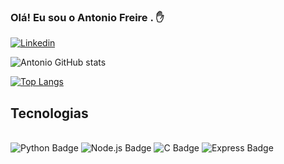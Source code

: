 
### Olá! Eu sou o Antonio Freire . ✋

[![Linkedin](https://img.shields.io/badge/LinkedIn-0077B5?style=for-the-badge&logo=linkedin&logoColor=white)](https://www.linkedin.com/in/antonio-freire-80977b255/)

![Antonio GitHub stats](https://github-readme-stats.vercel.app/api?username=AntonioFreire203&show_icons=true&theme=dracula)

[![Top Langs](https://github-readme-stats.vercel.app/api/top-langs/?username=AntonioFreire203)](https://github.com/AntonioFreire203/github-readme-stats)

## Tecnologias
<div style="display: inline_block"><br/>
    <img src="https://img.shields.io/badge/Python-3776AB?style=for-the-badge&logo=python&logoColor=white" alt="Python Badge"/>
    <img src="https://img.shields.io/badge/Node.js-43853D?style=for-the-badge&logo=node.js&logoColor=white" alt="Node.js Badge"/>
    <img src="https://img.shields.io/badge/C-00599C?style=for-the-badge&logo=c&logoColor=white" alt="C Badge"/>
    <img src="https://img.shields.io/badge/Express.js-404D59?style=for-the-badge" alt="Express Badge"/>

</div>
